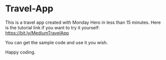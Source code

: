 # Travel-App
This is a travel app created with Monday Hero in less than 15 minutes. Here is the tutorial link if you want to try it yourself: https://bit.ly/MediumTravelApp

You can get the sample code and use it you wish. 

Happy coding.
